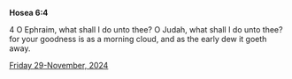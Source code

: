 **Hosea 6:4**

4 O Ephraim, what shall I do unto thee? O Judah, what shall I do unto thee? for your goodness is as a morning cloud, and as the early dew it goeth away.

[Friday 29-November, 2024](https://getbible.net/kjv/Hosea/6/4)
